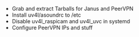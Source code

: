 * Grab and extract Tarballs for Janus and PeerVPN
* Install uv4l/asoundrc to /etc
* Disable uv4l_raspicam and uv4l_uvc in systemd
* Configure PeerVPN IPs and stuff
